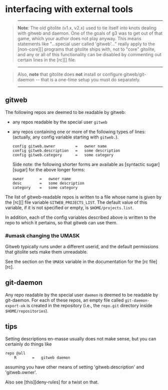 # interfacing with external tools

>   ----

>   **Note**: The old gitolite (v1.x, v2.x) used to tie itself into knots
>   dealing with gitweb and daemon.  One of the goals of g3 was to get out of
>   that game, which your author does not play anyway.  This means statements
>   like "...special user called 'gitweb'..." really apply to the [non-core][]
>   programs that gitolite ships with, not to "core" gitolite, and any or all
>   of this functionality can be disabled by commenting out certain lines in
>   the [rc][] file.

>   ----

>   Also, **note** that gitolite does **not** install or configure
>   gitweb/git-daemon -- that is a one-time setup you must do separately.

>   ----

## gitweb

The following repos are deemed to be readable by gitweb:

  * any repos readable by the special user `gitweb`
  * any repos containing one or more of the following types of lines:
    (actually, any config variable starting with `gitweb.`).

        config gitweb.owner         =   owner name
        config gitweb.description   =   some description
        config gitweb.category      =   some category

    Side note: the following shorter forms are available as [syntactic
    sugar][sugar] for the above longer forms:

        owner       =   owner name
        desc        =   some description
        category    =   some category

The list of gitweb-readable repos is written to a file whose name is given by
the [rc][] file variable `GITWEB_PROJECTS_LIST`.  The default value of this
variable, if it is not specified or empty, is `$HOME/projects.list`.

In addition, each of the config variables described above is written to the
repo to which it pertains, so that gitweb can use them.

### #umask changing the UMASK

Gitweb typically runs under a different userid, and the default permissions
that gitolite sets make them unreadable.

See the section on the `UMASK` variable in the documentation for the [rc
file][rc].

## git-daemon

Any repo readable by the special user `daemon` is deemed to be readable by
git-daemon.  For each of these repos, an empty file called
`git-daemon-export-ok` is created in the repository (i.e., the `repo.git`
directory inside `$HOME/repositories`).

## tips

Setting descriptions en-masse usually does not make sense, but you can
certainly do things like

    repo @all
        R       =   gitweb daemon

assuming you have other means of setting 'gitweb.description' and
'gitweb.owner'.

Also see [this][deny-rules] for a twist on that.
